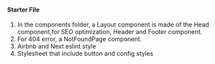 #### Starter File

1) In the components folder, a Layout component is made of the Head component,for SEO optimization, Header and Footer component. 
2) For 404 error, a NotFoundPage component.
3) Airbnb and Next eslint style
4) Stylesheet that include button and config styles



